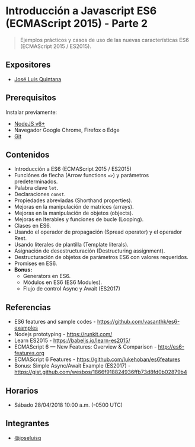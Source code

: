 # Introducción a Javascript ES6 (ECMAScript 2015) - Parte 2

> Ejemplos prácticos y casos de uso de las nuevas características ES6 (ECMAScript 2015 / ES2015).

## Expositores
- [José Luis Quintana](https://github.com/joseluisq)

## Prerequisitos

Instalar previamente:

- [NodeJS v6+](https://nodejs.org/en/download/)
- Navegador Google Chrome, Firefox o Edge
- [Git](https://git-scm.com/downloads)

## Contenidos

- Introducción a ES6 (ECMAScript 2015 / ES2015)
- Funciónes de flecha (Arrow functions `=>`) y parámetros predeterminados.
- Palabra clave `let`.
- Declaraciones `const`.
- Propiedades abreviadas (Shorthand properties).
- Mejoras en la manipulación de matrices (arrays).
- Mejoras en la manipulación de objetos (objects).
- Mejoras en Iterables y funciones de bucle (Looping).
- Clases en ES6.
- Usando el operador de propagación (Spread operator) y el operador Rest.
- Usando literales de plantilla (Template literals).
- Asignación de desestructuración (Destructuring assignment).
- Destructuración de objetos de parámetros ES6 con valores requeridos.
- Promises en ES6.
- __Bonus:__
  - Generators en ES6.
  - Módulos en ES6 (ES6 Modules).
  - Flujo de control Async y Await (ES2017)

## Referencias

- ES6 features and sample codes - https://github.com/vasanthk/es6-examples
- Nodejs prototyping - https://runkit.com/
- Learn ES2015 - https://babeljs.io/learn-es2015/
- ECMAScript 6 — New Features: Overview & Comparison - http://es6-features.org
- ECMAScript 6 Features - https://github.com/lukehoban/es6features
- Bonus: Simple Async/Await Example (ES2017) - https://gist.github.com/wesbos/1866f918824936ffb73d8fd0b02879b4

## Horarios
- Sábado 28/04/2018 10:00 a.m. (-0500 UTC)

## Integrantes
- [@joseluisq](https://github.com/joseluisq)

